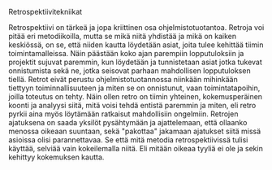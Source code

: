 Retrospektiivitekniikat

Retrospektiivi on tärkeä ja jopa kriittinen osa ohjelmistotuotantoa.
Retroja voi pitää eri metodiikoilla, mutta se mikä niitä yhdistää ja mikä on kaiken keskiössä, on se,
että niiden kautta löydetään asiat, joita tulee kehittää tiimin toimintamalleissa.
Näin päästään koko ajan parempiin lopputuloksiin ja projektit sujuvat paremmin,
kun löydetään ja tunnistetaan asiat jotka tukevat onnistumista sekä ne,
jotka seisovat parhaan mahdollisen lopputuloksen tiellä.
Retrot eivät perustu ohjelmistotuotannossa niinkään mihinkään tiettyyn toiminnallisuuteen ja miten se on onnistunut,
vaan toimintatapoihin, joilla toteutus on tehty. Näin ollen retro on tiimin yhteinen,
kokemusperäinen koonti ja analyysi siitä, mitä voisi tehdä entistä paremmin ja miten,
eli retro pyrkii aina myös löytämään ratkaisut mahdollisiin ongelmiin.
Retrojen ajatuksena on saada yksilöt pysähtymään ja ajattelemaan, että ollaanko menossa oikeaan suuntaan,
sekä "pakottaa" jakamaan ajatukset siitä missä asioissa olisi parannettavaa.
Se että mitä metodia retrospektiivissä tulisi käyttää, selviää vain kokeilemalla niitä.
Eli mitään oikeaa tyyliä ei ole ja sekin kehittyy kokemuksen kautta.
